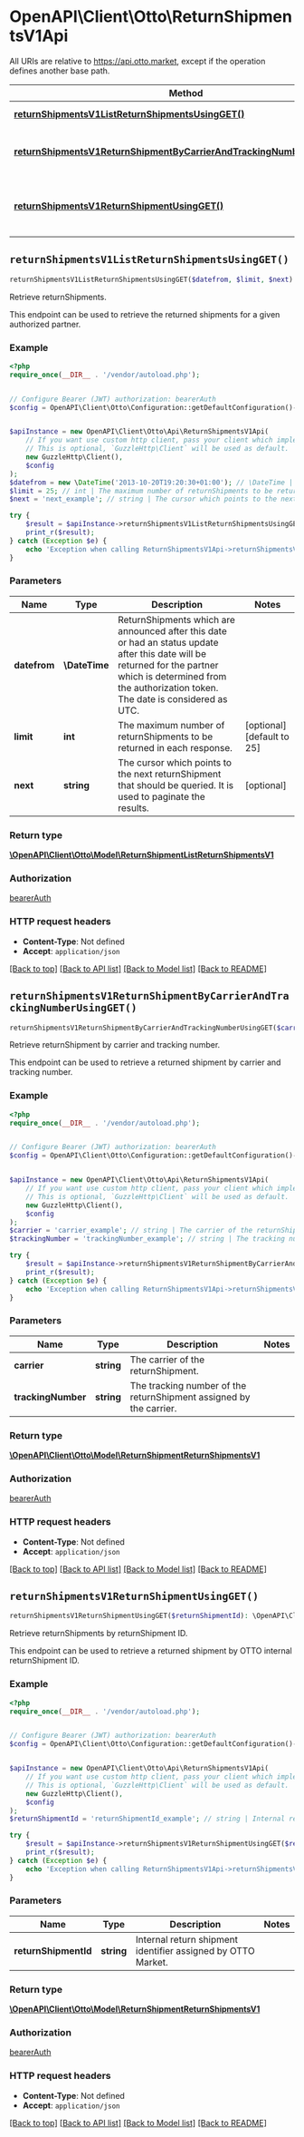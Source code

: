 # OpenAPI\Client\Otto\ReturnShipmentsV1Api

All URIs are relative to https://api.otto.market, except if the operation defines another base path.

| Method | HTTP request | Description |
| ------------- | ------------- | ------------- |
| [**returnShipmentsV1ListReturnShipmentsUsingGET()**](ReturnShipmentsV1Api.md#returnShipmentsV1ListReturnShipmentsUsingGET) | **GET** /v1/return-shipments | Retrieve returnShipments. |
| [**returnShipmentsV1ReturnShipmentByCarrierAndTrackingNumberUsingGET()**](ReturnShipmentsV1Api.md#returnShipmentsV1ReturnShipmentByCarrierAndTrackingNumberUsingGET) | **GET** /v1/return-shipments/carriers/{carrier}/trackingnumbers/{trackingNumber} | Retrieve returnShipment by carrier and tracking number. |
| [**returnShipmentsV1ReturnShipmentUsingGET()**](ReturnShipmentsV1Api.md#returnShipmentsV1ReturnShipmentUsingGET) | **GET** /v1/return-shipments/{returnShipmentId} | Retrieve returnShipments by returnShipment ID. |


## `returnShipmentsV1ListReturnShipmentsUsingGET()`

```php
returnShipmentsV1ListReturnShipmentsUsingGET($datefrom, $limit, $next): \OpenAPI\Client\Otto\Model\ReturnShipmentListReturnShipmentsV1
```

Retrieve returnShipments.

This endpoint can be used to retrieve the returned shipments for a given authorized partner.

### Example

```php
<?php
require_once(__DIR__ . '/vendor/autoload.php');


// Configure Bearer (JWT) authorization: bearerAuth
$config = OpenAPI\Client\Otto\Configuration::getDefaultConfiguration()->setAccessToken('YOUR_ACCESS_TOKEN');


$apiInstance = new OpenAPI\Client\Otto\Api\ReturnShipmentsV1Api(
    // If you want use custom http client, pass your client which implements `GuzzleHttp\ClientInterface`.
    // This is optional, `GuzzleHttp\Client` will be used as default.
    new GuzzleHttp\Client(),
    $config
);
$datefrom = new \DateTime('2013-10-20T19:20:30+01:00'); // \DateTime | ReturnShipments which are announced after this date or had an status update after this date will be returned for the partner which is determined from the authorization token. The date is considered as UTC.
$limit = 25; // int | The maximum number of returnShipments to be returned in each response.
$next = 'next_example'; // string | The cursor which points to the next returnShipment that should be queried. It is used to paginate the results.

try {
    $result = $apiInstance->returnShipmentsV1ListReturnShipmentsUsingGET($datefrom, $limit, $next);
    print_r($result);
} catch (Exception $e) {
    echo 'Exception when calling ReturnShipmentsV1Api->returnShipmentsV1ListReturnShipmentsUsingGET: ', $e->getMessage(), PHP_EOL;
}
```

### Parameters

| Name | Type | Description  | Notes |
| ------------- | ------------- | ------------- | ------------- |
| **datefrom** | **\DateTime**| ReturnShipments which are announced after this date or had an status update after this date will be returned for the partner which is determined from the authorization token. The date is considered as UTC. | |
| **limit** | **int**| The maximum number of returnShipments to be returned in each response. | [optional] [default to 25] |
| **next** | **string**| The cursor which points to the next returnShipment that should be queried. It is used to paginate the results. | [optional] |

### Return type

[**\OpenAPI\Client\Otto\Model\ReturnShipmentListReturnShipmentsV1**](../Model/ReturnShipmentListReturnShipmentsV1.md)

### Authorization

[bearerAuth](../../README.md#bearerAuth)

### HTTP request headers

- **Content-Type**: Not defined
- **Accept**: `application/json`

[[Back to top]](#) [[Back to API list]](../../README.md#endpoints)
[[Back to Model list]](../../README.md#models)
[[Back to README]](../../README.md)

## `returnShipmentsV1ReturnShipmentByCarrierAndTrackingNumberUsingGET()`

```php
returnShipmentsV1ReturnShipmentByCarrierAndTrackingNumberUsingGET($carrier, $trackingNumber): \OpenAPI\Client\Otto\Model\ReturnShipmentReturnShipmentsV1
```

Retrieve returnShipment by carrier and tracking number.

This endpoint can be used to retrieve a returned shipment by carrier and tracking number.

### Example

```php
<?php
require_once(__DIR__ . '/vendor/autoload.php');


// Configure Bearer (JWT) authorization: bearerAuth
$config = OpenAPI\Client\Otto\Configuration::getDefaultConfiguration()->setAccessToken('YOUR_ACCESS_TOKEN');


$apiInstance = new OpenAPI\Client\Otto\Api\ReturnShipmentsV1Api(
    // If you want use custom http client, pass your client which implements `GuzzleHttp\ClientInterface`.
    // This is optional, `GuzzleHttp\Client` will be used as default.
    new GuzzleHttp\Client(),
    $config
);
$carrier = 'carrier_example'; // string | The carrier of the returnShipment.
$trackingNumber = 'trackingNumber_example'; // string | The tracking number of the returnShipment assigned by the carrier.

try {
    $result = $apiInstance->returnShipmentsV1ReturnShipmentByCarrierAndTrackingNumberUsingGET($carrier, $trackingNumber);
    print_r($result);
} catch (Exception $e) {
    echo 'Exception when calling ReturnShipmentsV1Api->returnShipmentsV1ReturnShipmentByCarrierAndTrackingNumberUsingGET: ', $e->getMessage(), PHP_EOL;
}
```

### Parameters

| Name | Type | Description  | Notes |
| ------------- | ------------- | ------------- | ------------- |
| **carrier** | **string**| The carrier of the returnShipment. | |
| **trackingNumber** | **string**| The tracking number of the returnShipment assigned by the carrier. | |

### Return type

[**\OpenAPI\Client\Otto\Model\ReturnShipmentReturnShipmentsV1**](../Model/ReturnShipmentReturnShipmentsV1.md)

### Authorization

[bearerAuth](../../README.md#bearerAuth)

### HTTP request headers

- **Content-Type**: Not defined
- **Accept**: `application/json`

[[Back to top]](#) [[Back to API list]](../../README.md#endpoints)
[[Back to Model list]](../../README.md#models)
[[Back to README]](../../README.md)

## `returnShipmentsV1ReturnShipmentUsingGET()`

```php
returnShipmentsV1ReturnShipmentUsingGET($returnShipmentId): \OpenAPI\Client\Otto\Model\ReturnShipmentReturnShipmentsV1
```

Retrieve returnShipments by returnShipment ID.

This endpoint can be used to retrieve a returned shipment by OTTO internal returnShipment ID.

### Example

```php
<?php
require_once(__DIR__ . '/vendor/autoload.php');


// Configure Bearer (JWT) authorization: bearerAuth
$config = OpenAPI\Client\Otto\Configuration::getDefaultConfiguration()->setAccessToken('YOUR_ACCESS_TOKEN');


$apiInstance = new OpenAPI\Client\Otto\Api\ReturnShipmentsV1Api(
    // If you want use custom http client, pass your client which implements `GuzzleHttp\ClientInterface`.
    // This is optional, `GuzzleHttp\Client` will be used as default.
    new GuzzleHttp\Client(),
    $config
);
$returnShipmentId = 'returnShipmentId_example'; // string | Internal return shipment identifier assigned by OTTO Market.

try {
    $result = $apiInstance->returnShipmentsV1ReturnShipmentUsingGET($returnShipmentId);
    print_r($result);
} catch (Exception $e) {
    echo 'Exception when calling ReturnShipmentsV1Api->returnShipmentsV1ReturnShipmentUsingGET: ', $e->getMessage(), PHP_EOL;
}
```

### Parameters

| Name | Type | Description  | Notes |
| ------------- | ------------- | ------------- | ------------- |
| **returnShipmentId** | **string**| Internal return shipment identifier assigned by OTTO Market. | |

### Return type

[**\OpenAPI\Client\Otto\Model\ReturnShipmentReturnShipmentsV1**](../Model/ReturnShipmentReturnShipmentsV1.md)

### Authorization

[bearerAuth](../../README.md#bearerAuth)

### HTTP request headers

- **Content-Type**: Not defined
- **Accept**: `application/json`

[[Back to top]](#) [[Back to API list]](../../README.md#endpoints)
[[Back to Model list]](../../README.md#models)
[[Back to README]](../../README.md)
